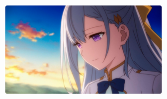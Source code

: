 <p align='center'><img src="https://github.com/Indifferental/Indifferental/blob/main/photo.png?raw=true" alt="logo" style="width: 1080px"/></p>
